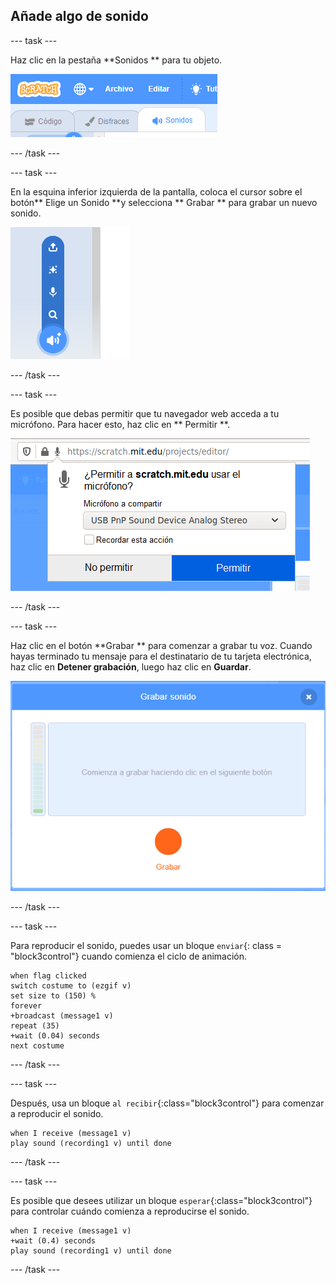 ## Añade algo de sonido

--- task ---

Haz clic en la pestaña **Sonidos ** para tu objeto.

![imagen que muestra las pestañas de sonidos seleccionadas para el objeto](images/sounds-tab.png)

--- /task ---

--- task ---

En la esquina inferior izquierda de la pantalla, coloca el cursor sobre el botón** Elige un Sonido **y selecciona ** Grabar ** para grabar un nuevo sonido.

![imagen que muestra el botón de sonidos seleccionado con grabar un sonido resaltado](images/record-sound.png)

--- /task ---

--- task ---

Es posible que debas permitir que tu navegador web acceda a tu micrófono. Para hacer esto, haz clic en ** Permitir **.

![imagen que muestra el indicador del navegador web para permitir el acceso al micrófono](images/allow-mic.png)

--- /task ---

--- task ---

Haz clic en el botón **Grabar ** para comenzar a grabar tu voz. Cuando hayas terminado tu mensaje para el destinatario de tu tarjeta electrónica, haz clic en **Detener grabación**, luego haz clic en **Guardar**.

![imagen que muestra el cuadro de diálogo de grabación dentro de Scratch](images/record.png)

--- /task ---

--- task ---

Para reproducir el sonido, puedes usar un bloque `enviar`{: class = "block3control"} cuando comienza el ciclo de animación.

```blocks3
when flag clicked
switch costume to (ezgif v)
set size to (150) %
forever
+broadcast (message1 v)
repeat (35)
+wait (0.04) seconds
next costume
```

--- /task ---

--- task ---

Después, usa un bloque `al recibir`{:class="block3control"} para comenzar a reproducir el sonido.

```blocks3
when I receive (message1 v)
play sound (recording1 v) until done
```

--- /task ---

--- task ---

Es posible que desees utilizar un bloque `esperar`{:class="block3control"} para controlar cuándo comienza a reproducirse el sonido.

```blocks3
when I receive (message1 v)
+wait (0.4) seconds
play sound (recording1 v) until done
```

--- /task ---



